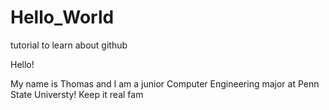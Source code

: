 # Hello_World
tutorial to learn about github

Hello! 

My name is Thomas and I am a junior Computer Engineering major at Penn State Universty!
Keep it real fam 


